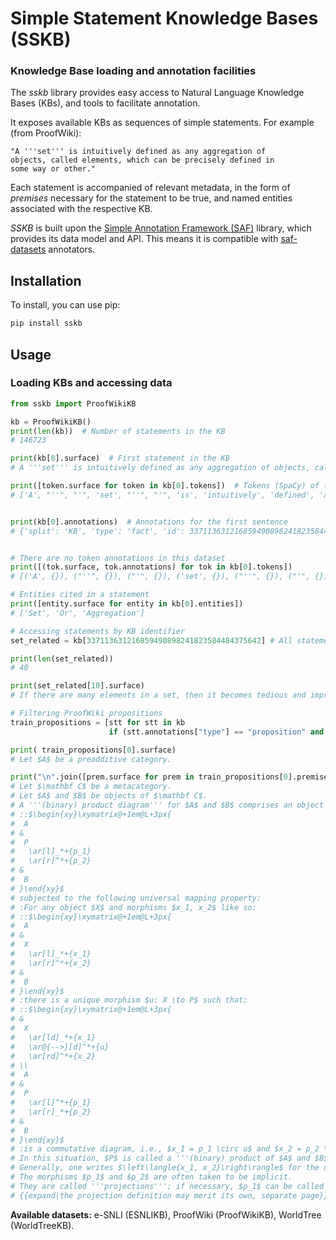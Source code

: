 # Simple Statement Knowledge Bases (SSKB)
### Knowledge Base loading and annotation facilities

The *sskb* library provides easy access to Natural Language Knowledge Bases (KBs), and tools to facilitate annotation. 

It exposes available KBs as sequences of simple statements. For example (from ProofWiki):

```
"A '''set''' is intuitively defined as any aggregation of 
objects, called elements, which can be precisely defined in 
some way or other."
```

Each statement is accompanied of relevant metadata, in the form of *premises* necessary for the statement to be true, and named entities associated with the respective KB.  

*SSKB* is built upon the [Simple Annotation Framework (SAF)](https://github.com/dscarvalho/saf) library, which provides its data model and API.
This means it is compatible with [saf-datasets](https://github.com/neuro-symbolic-ai/saf_datasets) annotators.


## Installation

To install, you can use pip:

```bash
pip install sskb
```

## Usage
### Loading KBs and accessing data

```python
from sskb import ProofWikiKB

kb = ProofWikiKB()
print(len(kb))  # Number of statements in the KB
# 146723

print(kb[0].surface)  # First statement in the KB
# A '''set''' is intuitively defined as any aggregation of objects, called elements, which can be precisely defined in some way or other.

print([token.surface for token in kb[0].tokens])  # Tokens (SpaCy) of the first statement.
# ['A', "''", "'", 'set', "''", "'", 'is', 'intuitively', 'defined', 'as', 'any', 'aggregation', 'of', 'objects', ',', 'called', 'elements', ',', 'which', 'can', 'be', 'precisely', 'defined', 'in', 'some', 'way', 'or', 'other', '.']


print(kb[0].annotations)  # Annotations for the first sentence
# {'split': 'KB', 'type': 'fact', 'id': 337113631216859490898241823584484375642}


# There are no token annotations in this dataset
print([(tok.surface, tok.annotations) for tok in kb[0].tokens])
# [('A', {}), ("''", {}), ("'", {}), ('set', {}), ("''", {}), ("'", {}), ('is', {}), ('intuitively', {}), ('defined', {}), ('as', {}), ('any', {}), ('aggregation', {}), ('of', {}), ('objects', {}), (',', {}), ('called', {}), ('elements', {}), (',', {}), ('which', {}), ('can', {}), ('be', {}), ('precisely', {}), ('defined', {}), ('in', {}), ('some', {}), ('way', {}), ('or', {}), ('other', {}), ('.', {})]

# Entities cited in a statement
print([entity.surface for entity in kb[0].entities])
# ['Set', 'Or', 'Aggregation']

# Accessing statements by KB identifier
set_related = kb[337113631216859490898241823584484375642] # All statements connected to this identifier

print(len(set_related))
# 40

print(set_related[10].surface)
# If there are many elements in a set, then it becomes tedious and impractical to list them all in one big long explicit definition. Fortunately, however, there are other techniques for listing sets.

# Filtering ProofWiki propositions
train_propositions = [stt for stt in kb 
                      if (stt.annotations["type"] == "proposition" and stt.annotations["split"] == "train")]

print( train_propositions[0].surface)
# Let $A$ be a preadditive category.

print("\n".join([prem.surface for prem in train_propositions[0].premises]))
# Let $\mathbf C$ be a metacategory.
# Let $A$ and $B$ be objects of $\mathbf C$.
# A '''(binary) product diagram''' for $A$ and $B$ comprises an object $P$ and morphisms $p_1: P \to A$, $p_2: P \to B$:
# ::$\begin{xy}\xymatrix@+1em@L+3px{
#  A
# &
#  P
#   \ar[l]_*+{p_1}
#   \ar[r]^*+{p_2}
# &
#  B
# }\end{xy}$
# subjected to the following universal mapping property:
# :For any object $X$ and morphisms $x_1, x_2$ like so:
# ::$\begin{xy}\xymatrix@+1em@L+3px{
#  A
# &
#  X
#   \ar[l]_*+{x_1}
#   \ar[r]^*+{x_2}
# &
#  B
# }\end{xy}$
# :there is a unique morphism $u: X \to P$ such that:
# ::$\begin{xy}\xymatrix@+1em@L+3px{
# &
#  X
#   \ar[ld]_*+{x_1}
#   \ar@{-->}[d]^*+{u}
#   \ar[rd]^*+{x_2}
# \\
#  A
# &
#  P
#   \ar[l]^*+{p_1}
#   \ar[r]_*+{p_2}
# &
#  B
# }\end{xy}$
# :is a commutative diagram, i.e., $x_1 = p_1 \circ u$ and $x_2 = p_2 \circ u$.
# In this situation, $P$ is called a '''(binary) product of $A$ and $B$''' and may be denoted $A \times B$.
# Generally, one writes $\left\langle{x_1, x_2}\right\rangle$ for the unique morphism $u$ determined by above diagram.
# The morphisms $p_1$ and $p_2$ are often taken to be implicit.
# They are called '''projections'''; if necessary, $p_1$ can be called the '''first projection''' and $p_2$ the '''second projection'''.
# {{expand|the projection definition may merit its own, separate page}}
```

**Available datasets:** e-SNLI (ESNLIKB), ProofWiki (ProofWikiKB), WorldTree (WorldTreeKB).

